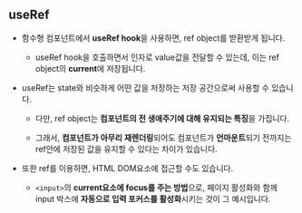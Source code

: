 ## useRef

- 함수형 컴포넌트에서 **useRef hook**을 사용하면, ref object를 받환받게 됩니다.
    - useRef hook을 호출하면서 인자로 value값을 전달할 수 있는데, 이는 ref object의 **current**에 저장됩니다.
 
- useRef는 state와 비슷하게 어떤 값을 저장하는 저장 공간으로써 사용할 수 있습니다.

    - 다만, ref object는 **컴포넌트의 전 생애주기에 대해 유지되는 특징**을 가집니다.

    - 그래서, **컴포넌트가 아무리 재렌더링**되어도 컴포넌트가 **언마운트**되기 전까지는 ref안에 저장된 값을 유지할 수 있다는 차이가 있습니다.

- 또한 ref를 이용하면, HTML DOM요소에 접근할 수도 있습니다. 

   - ```<input>```의 **current요소에 focus를 주는 방법**으로, 페이지 활성화와 함께 input 박스에 **자동으로 입력 포커스를 활성화**시키는 것이 그 예시입니다.